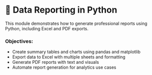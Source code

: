 # 📑 Data Reporting in Python

This module demonstrates how to generate professional reports using Python, including Excel and PDF exports.

### Objectives:
- Create summary tables and charts using pandas and matplotlib
- Export data to Excel with multiple sheets and formatting
- Generate PDF reports with text and visuals
- Automate report generation for analytics use cases
